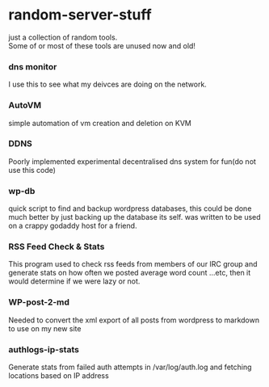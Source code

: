 # random-server-stuff
just a collection of random tools.  
Some of or most of these tools are unused now and old!  

### dns monitor

I use this to see what my deivces are doing on the network.  

### AutoVM

simple automation of vm creation and deletion on KVM  

### DDNS

Poorly implemented experimental decentralised dns system for fun(do not use this code)  

### wp-db

quick script to find and backup wordpress databases, this could be done much better by just backing up the database its self.
was written to be used on a crappy godaddy host for a friend.  

### RSS Feed Check & Stats

This program used to check rss feeds from members of our IRC group and generate stats on how often we posted average word count ...etc, then it would determine if we were lazy or not.  

### WP-post-2-md

Needed to convert the xml export of all posts from wordpress to markdown to use on my new site  

### authlogs-ip-stats

Generate stats from failed auth attempts in /var/log/auth.log and fetching locations based on IP address  
